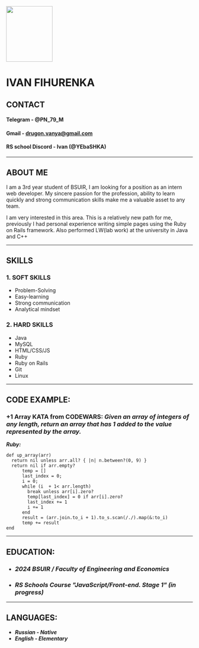 <img src="https://sun9-80.userapi.com/impg/NB5zX2aNZbhy_xQgGEuZLXbIEXjfsofNFtufvQ/3KH_hZ-z7MU.jpg?size=810x1080&quality=96&sign=b30fd7bcab0abb16ea1c183dac1ec704&type=album" width="125" height="150" />

# __IVAN FIHURENKA__

## __CONTACT__
#### __Telegram__ - @PN_79_M
#### __Gmail__ - drugon.vanya@gmail.com
#### __RS school Discord__ - Ivan (@YEbaSHKA)
___
## __ABOUT ME__
I am a 3rd year student of BSUIR, I am looking for a position as an intern web developer. My sincere passion for the profession, ability to learn quickly and strong communication skills make me a valuable asset to any team.

I am very interested in this area. This is a relatively new path for me, previously I had personal experience writing simple pages using the Ruby on Rails framework. Also performed LW(lab work) at the university in Java and C++

___
## __SKILLS__
### 1. __SOFT SKILLS__
* Problem-Solving
* Easy-learning
* Strong communication
* Analytical mindset
### 2. __HARD SKILLS__
* Java
* MySQL
* HTML/CSS/JS
* Ruby
* Ruby on Rails
* Git
* Linux

___
## __CODE EXAMPLE:__
### __+1 Array KATA from CODEWARS:__ *Given an array of integers of any length, return an array that has 1 added to the value represented by the array.*
***Ruby:***

```
def up_array(arr)
  return nil unless arr.all? { |n| n.between?(0, 9) }
  return nil if arr.empty?
      temp = []
      last_index = 0;
      i = 0;
      while (i  + 1< arr.length)
        break unless arr[i].zero?
        temp[last_index] = 0 if arr[i].zero?
        last_index += 1
        i += 1
      end
      result = (arr.join.to_i + 1).to_s.scan(/./).map(&:to_i)
      temp += result
end
```
___
## __EDUCATION:__
* ### *2024 BSUIR / Faculty of Engineering and Economics*
* ### *RS Schools Course "JavaScript/Front-end. Stage 1" (in progress)*

___
## __LANGUAGES:__
* ***Russian - Native***
* ***English - Elementary***
